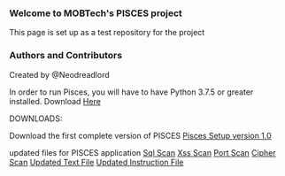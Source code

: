 ### Welcome to MOBTech's PISCES project
This page is set up as a test repository for the project

### Authors and Contributors
Created by @Neodreadlord

In order to run Pisces, you will have to have Python 3.7.5 or greater installed.
Download [Here](https://www.python.org/downloads/release/python-375/)

DOWNLOADS:

Download the first complete version of PISCES
[Pisces Setup version 1.0](https://github.com/Neodreadlord/pisces/raw/master/Setup.exe)

updated files for PISCES application
[Sql Scan](sqli_scan.py)
[Xss Scan](xss_scan.py)
[Port Scan](port_scan.py)
[Cipher Scan](cipher_scan.py)
[Updated Text File](updated.txt)
[Updated Instruction File](instructions.txt)

